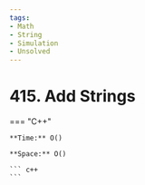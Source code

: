 ```yaml
---
tags:
- Math
- String
- Simulation
- Unsolved
---
```



# 415. Add Strings

=== "C++"

    **Time:** O()

    **Space:** O()

    ``` c++
    ```